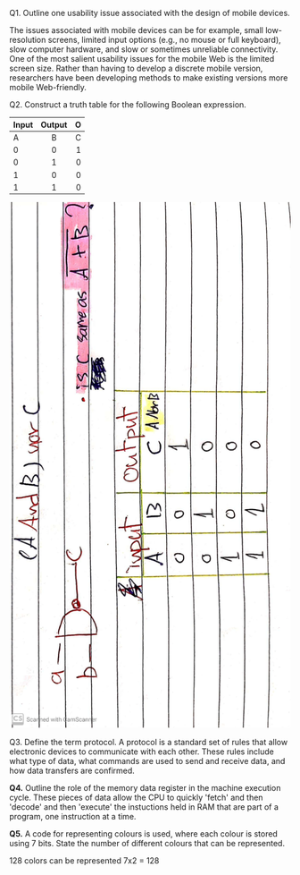 Q1. Outline one usability issue associated with the design of mobile devices.

The issues associated with mobile devices can be for example, small low-resolution screens, limited input options (e.g., no mouse or full keyboard), slow computer hardware, and slow or sometimes unreliable connectivity.
One of the most salient usability issues for the mobile Web is the limited screen size. Rather than having to develop a discrete mobile version, researchers have been developing methods to make existing versions more mobile Web-friendly.


Q2. Construct a truth table for the following Boolean expression. 

| Input   |      Output    |  O    |
|----------|:-------------:|------:|
|A         | B             | C     |
| 0        | 0             | 1     |
| 0        | 1             | 0     |
| 1        | 0             | 0     |
| 1        | 1             | 0     |

![Unit3-Inventory](Truth.jpg)



Q3. Define the term protocol.
A protocol is a standard set of rules that allow electronic devices to communicate with each other. 
These rules include what type of data, what commands are used to send and receive data,
and how data transfers are confirmed.

**Q4.** Outline the role of the memory data register in the machine execution cycle. 
These pieces of data allow the CPU to quickly 'fetch' and then 'decode' and then 'execute' the instuctions held in RAM
that are part of a program, one instruction at a time.

**Q5.** A code for representing colours is used, where each colour is stored using 7 bits. State the number of different colours that can be represented.

128 colors can be represented 7x2 = 128

